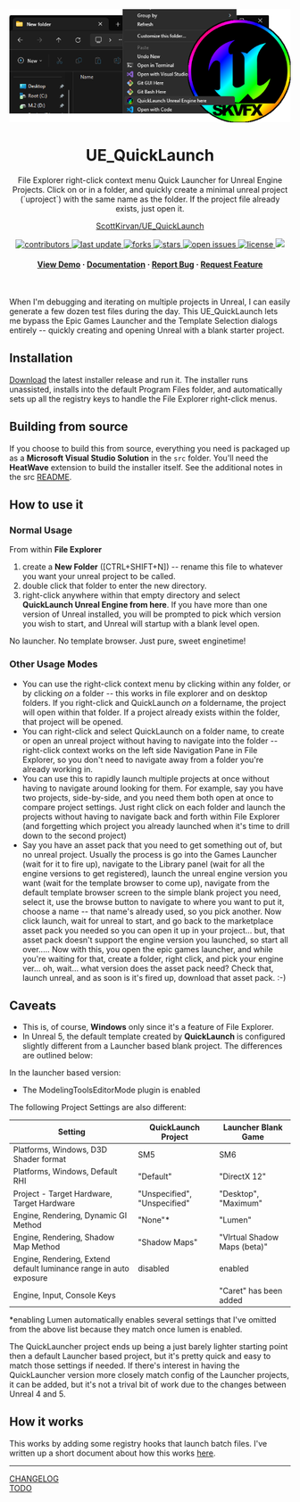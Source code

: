 <div align="center">

  <img src="notes/images/banner.png" alt="logo" width="701" height="auto" />
  <h1>UE_QuickLaunch</h1>
  
  <p>
 File Explorer right-click context menu Quick Launcher for Unreal Engine Projects. Click on or in a folder, and quickly create a minimal unreal project (`uproject`) with the same name as the folder. If the project file already exists, just open it.
  </p>
  
<a href="https://github.com/ScottKirvan/UE_QuickLaunch">ScottKirvan/UE_QuickLaunch</a>
<!-- Badges -->
<p>
  <a href="https://github.com/ScottKirvan/UE_QuickLaunch/graphs/contributors">
    <img src="https://img.shields.io/github/contributors/ScottKirvan/UE_QuickLaunch" alt="contributors" />
  </a>
  <a href="">
    <img src="https://img.shields.io/github/last-commit/ScottKirvan/UE_QuickLaunch" alt="last update" />
  </a>
  <a href="https://github.com/ScottKirvan/UE_QuickLaunch/network/members">
    <img src="https://img.shields.io/github/forks/ScottKirvan/UE_QuickLaunch" alt="forks" />
  </a>
  <a href="https://github.com/ScottKirvan/UE_QuickLaunch/stargazers">
    <img src="https://img.shields.io/github/stars/ScottKirvan/UE_QuickLaunch" alt="stars" />
  </a>
  <a href="https://github.com/ScottKirvan/UE_QuickLaunch/issues/">
    <img src="https://img.shields.io/github/issues/ScottKirvan/UE_QuickLaunch" alt="open issues" />
  </a>
  <a href="https://github.com/ScottKirvan/UE_QuickLaunch/blob/master/LICENSE">
    <img src="https://img.shields.io/github/license/ScottKirvan/UE_QuickLaunch.svg" alt="license" />
  </a>
  <a href="https://discord.gg/qwru5MY8jk">
    <img src="https://img.shields.io/discord/1052011377415438346?style=flat-square&label=discord&color=00ACD7">
  </a>
</p>

<h4>
    <a href="https://github.com/ScottKirvan/UE_QuickLaunch/">View Demo</a>
  <span> · </span>
    <a href="https://github.com/ScottKirvan/UE_QuickLaunch#readme">Documentation</a>
  <span> · </span>
    <a href="https://github.com/ScottKirvan/UE_QuickLaunch/issues/">Report Bug</a>
  <span> · </span>
    <a href="https://github.com/ScottKirvan/UE_QuickLaunch/issues/">Request Feature</a>
  </h4>
</div>

<br />

When I'm debugging and iterating on multiple projects in Unreal, I can easily generate a few dozen test files during the day.  This UE_QuickLaunch lets me bypass the Epic Games Launcher and the Template Selection dialogs entirely -- quickly creating and opening Unreal with a blank starter project.

## Installation

[Download](https://github.com/ScottKirvan/UE_QuickLaunch/releases/tag/v2.0.0) the latest installer release and run it.  The installer runs unassisted, installs into the default Program Files folder, and automatically sets up all the registry keys to handle the File Explorer right-click menus.

## Building from source

If you choose to build this from source, everything you need is packaged up as a **Microsoft Visual Studio Solution** in the `src` folder.  You'll need the **HeatWave** extension to build the installer itself.  See the additional notes in the src [README](src/README.md).

## How to use it

### Normal Usage

From within **File Explorer**

1. create a **New Folder** ([CTRL+SHIFT+N]) -- rename this file to whatever you want your unreal project to be called.
2. double click that folder to enter the new directory.
3. right-click anywhere within that empty directory and select **QuickLaunch Unreal Engine from here**.
If you have more than one version of Unreal installed, you will be prompted to pick which version you wish to start, and Unreal will startup with a blank level open.

No launcher.  No template browser.  Just pure, sweet enginetime!

### Other Usage Modes

- You can use the right-click context menu by clicking within any folder, or by clicking *on* a folder -- this works in file explorer and on desktop folders.  If you right-click and QuickLaunch *on* a foldername, the project will open within that folder.  If a project already exists within the folder, that project will be opened.
- You can right-click and select QuickLaunch on a folder name, to create or open an unreal project without having to navigate into the folder -- right-click context works on the left side Navigation Pane in File Explorer, so you don't need to navigate away from a folder you're already working in.
- You can use this to rapidly launch multiple projects at once without having to navigate around looking for them.  For example, say you have two projects, side-by-side, and you need them both open at once to compare project settings.  Just right click on each folder and launch the projects without having to navigate back and forth within File Explorer (and forgetting which project you already launched when it's time to drill down to the second project)
- Say you have an asset pack that you need to get something out of, but no unreal project.  Usually the process is go into the Games Launcher (wait for it to fire up), navigate to the Library panel (wait for all the engine versions to get registered), launch the unreal engine version you want (wait for the template browser to come up), navigate from the default template browser screen to the simple blank project you need, select it, use the browse button to navigate to where you want to put it, choose a name -- that name's already used, so you pick another.  Now click launch, wait for unreal to start, and go back to the marketplace asset pack you needed so you can open it up in your project... but, that asset pack doesn't support the engine version you launched, so start all over.....  Now with this, you open the epic games launcher, and while you're waiting for that, create a folder, right click, and pick your engine ver... oh, wait... what version does the asset pack need?  Check that, launch unreal, and as soon is it's fired up, download that asset pack.  :-)  

## Caveats

- This is, of course, **Windows** only since it's a feature of File Explorer.
- In Unreal 5, the default template created by **QuickLaunch** is configured slightly different from a Launcher based blank project.  The differences are outlined below:

In the launcher based version:

- The ModelingToolsEditorMode plugin is enabled

The following Project Settings are also different:

| Setting                                                            | QuickLaunch Project          | Launcher Blank Game          |
| ------------------------------------------------------------------ | ---------------------------- | ---------------------------- |
| Platforms, Windows, D3D Shader format                              | SM5                          | SM6                          |
| Platforms, Windows, Default RHI                                    | "Default"                    | "DirectX 12"                 |
| Project - Target Hardware, Target Hardware                         | "Unspecified", "Unspecified" | "Desktop", "Maximum"         |
| Engine, Rendering, Dynamic GI Method                               | "None"*                      | "Lumen"                      |
| Engine, Rendering, Shadow Map Method                               | "Shadow Maps"                | "VIrtual Shadow Maps (beta)" |
| Engine, Rendering, Extend default luminance range in auto exposure | disabled                     | enabled                      |
| Engine, Input, Console Keys                                        |                              | "Caret" has been added       |

*enabling Lumen automatically enables several settings that I've omitted from the above list because they match once lumen is enabled.

The QuickLauncher project ends up being a just barely lighter starting point then a default Launcher based project, but it's pretty quick and easy to match those settings if needed.  If there's interest in having the QuickLauncher version more closely match config of the Launcher projects, it can be added, but it's not a trival bit of work due to the changes between Unreal 4 and 5.  

## How it works

This works by adding some registry hooks that launch batch files.  I've written up a short document about how this works [here](notes/README.md).

---
[CHANGELOG](notes/CHANGELOG.md)  
[TODO](notes/TODO.md)
